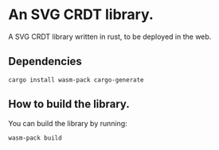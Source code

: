 # An SVG CRDT library.

A SVG CRDT library written in rust, to be deployed in the web.

## Dependencies
```
cargo install wasm-pack cargo-generate
```

## How to build the library.
You can build the library by running:
```
wasm-pack build
```
